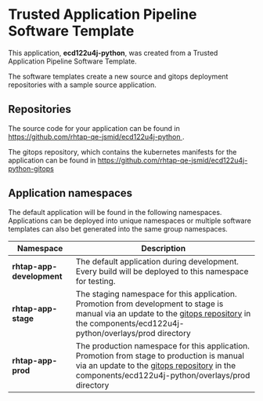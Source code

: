 # Trusted Application Pipeline Software Template

This application, **ecd122u4j-python**, was created from a Trusted Application Pipeline Software Template.

The software templates create a new source and gitops deployment repositories with a sample source application. 

## Repositories

The source code for your application can be found in [https://github.com/rhtap-qe-jsmid/ecd122u4j-python ](https://github.com/rhtap-qe-jsmid/ecd122u4j-python ).
 
The gitops repository, which contains the kubernetes manifests for the application can be found in 
[https://github.com/rhtap-qe-jsmid/ecd122u4j-python-gitops ](https://github.com/rhtap-qe-jsmid/ecd122u4j-python-gitops ) 

## Application namespaces 

The default application will be found in the following namespaces. Applications can be deployed into unique namespaces or multiple software templates can also bet generated into the same group namespaces.  

|  Namespace   |  Description   |  
| -------- | -------- |   
| **rhtap-app-development** | The default application during development. Every build will be deployed to this namespace for testing. | 
| **rhtap-app-stage** | The staging namespace for this application. Promotion from development to stage is manual via an update to the [gitops repository](https://github.com/rhtap-qe-jsmid/ecd122u4j-python-gitops ) in the components/ecd122u4j-python/overlays/prod directory |  
| **rhtap-app-prod** | The production namespace for this application. Promotion from stage to production is manual via an update to the [gitops repository](https://github.com/rhtap-qe-jsmid/ecd122u4j-python-gitops ) in the components/ecd122u4j-python/overlays/prod directory | 
